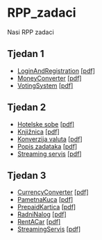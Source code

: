 # RPP_zadaci
Nasi RPP zadaci

## Tjedan 1
- [LoginAndRegistration](https://github.com/dojosipovic/RPP_zadaci/tree/master/LoginAndRegistration) [[pdf]](https://github.com/dojosipovic/RPP_zadaci/blob/master/PDFs/LoginAndRegistration.pdf)
- [MoneyConverter](https://github.com/dojosipovic/RPP_zadaci/tree/master/MoneyConverter) [[pdf]](https://github.com/dojosipovic/RPP_zadaci/blob/master/PDFs/MoneyConverter.pdf)
- [VotingSystem](https://github.com/dojosipovic/RPP_zadaci/tree/master/VotingSystem) [[pdf]](https://github.com/dojosipovic/RPP_zadaci/blob/master/PDFs/VotingSystem.pdf)

## Tjedan 2
- [Hotelske sobe](https://github.com/dojosipovic/RPP_zadaci/tree/master/HotelskeSobe) [[pdf]](https://github.com/dojosipovic/RPP_zadaci/blob/master/PDFs/Hotelske%20sobe%20(SD).pdf)
- [Knjižnica](https://github.com/dojosipovic/RPP_zadaci/tree/master/Knjiznica) [[pdf]](https://github.com/dojosipovic/RPP_zadaci/blob/master/PDFs/Knji%C5%BEnica%20(SD%2C%20AD).pdf)
- [Konverzija valuta](https://github.com/dojosipovic/RPP_zadaci/tree/master/KonverzijaValuta) [[pdf]](https://github.com/dojosipovic/RPP_zadaci/blob/master/PDFs/Konverzija%20valuta%20(SD).pdf)
- [Popis zadataka](https://github.com/dojosipovic/RPP_zadaci/tree/master/PopisZadataka) [[pdf]](https://github.com/dojosipovic/RPP_zadaci/blob/master/PDFs/Popis%20zadataka%20(AD).pdf)
- [Streaming servis](https://github.com/dojosipovic/RPP_zadaci/tree/master/StreamingServis) [[pdf]](https://github.com/dojosipovic/RPP_zadaci/blob/master/PDFs/Streaming%20servis%20(SD).pdf)

## Tjedan 3
- [CurrencyConverter](https://github.com/dojosipovic/RPP_zadaci/tree/master/CurrencyConverter) [[pdf]](https://github.com/dojosipovic/RPP_zadaci/blob/master/PDFs/CurrencyConverter%20(CD).pdf)
- [PametnaKuca](https://github.com/dojosipovic/RPP_zadaci/tree/master/PametnaKuca) [[pdf]](https://github.com/dojosipovic/RPP_zadaci/blob/master/PDFs/PametnaKu%C4%87a%20(CD).pdf)
- [PrepaidKartica](https://github.com/dojosipovic/RPP_zadaci/blob/master/PrepaidKartica/PrepaidForm.cs) [[pdf]](https://github.com/dojosipovic/RPP_zadaci/blob/master/PDFs/PrepaidKartica.pdf)
- [RadniNalog](https://github.com/dojosipovic/RPP_zadaci/blob/master/RadniNalog/RadniNalogForm.cs) [[pdf]](https://github.com/dojosipovic/RPP_zadaci/blob/master/PDFs/Radni%20nalog.pdf)
- [RentACar](https://github.com/dojosipovic/RPP_zadaci/blob/master/RentACar/RentACarForma.cs) [[pdf]](https://github.com/dojosipovic/RPP_zadaci/blob/master/PDFs/RentACar.pdf)
- [StreamingServis](https://github.com/dojosipovic/RPP_zadaci/tree/master/StreamingServis2) [[pdf]](https://github.com/dojosipovic/RPP_zadaci/blob/master/PDFs/StreamingServis%20(CD).pdf)
